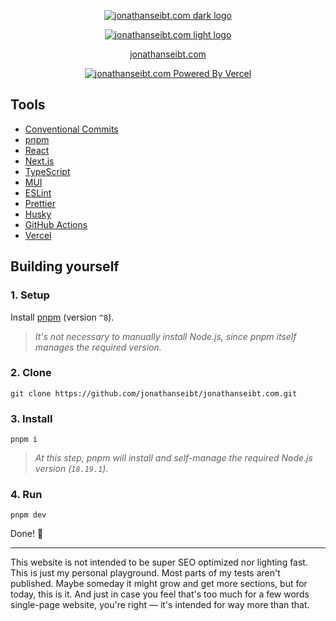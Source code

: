 <div align="center">

[![jonathanseibt.com dark logo](https://github.com/jonathanseibt/jonathanseibt.com/assets/56838120/39834296-e635-459e-8100-6b162dc611c7#gh-light-mode-only)](https://jonathanseibt.com)

[![jonathanseibt.com light logo](https://github.com/jonathanseibt/jonathanseibt.com/assets/56838120/a54ea4ba-53e2-4338-b1e8-b4119b93ba4a#gh-dark-mode-only)](https://jonathanseibt.com)

[jonathanseibt.com](https://jonathanseibt.com)

[![jonathanseibt.com Powered By Vercel](https://img.shields.io/static/v1?label=powered%20by&message=vercel&color=black&labelColor=black&logoColor=white&style=for-the-badge&logo=vercel&link=https://vercel.com/jonathanseibt/jonathanseibt-com)](https://vercel.com/jonathanseibt/jonathanseibt-com)

</div>

## Tools

- [Conventional Commits](https://conventionalcommits.org)
- [pnpm](https://pnpm.io)
- [React](https://reactjs.org)
- [Next.js](https://nextjs.org)
- [TypeScript](https://typescriptlang.org)
- [MUI](https://mui.com)
- [ESLint](https://eslint.org)
- [Prettier](https://prettier.io)
- [Husky](https://typicode.github.io/husky)
- [GitHub Actions](https://github.com/features/actions)
- [Vercel](https://vercel.com)

## Building yourself

### 1. Setup

Install [pnpm](https://pnpm.io) (version `^8`).

> _It's not necessary to manually install Node.js, since pnpm itself manages the required version._

### 2. Clone

`git clone https://github.com/jonathanseibt/jonathanseibt.com.git`

### 3. Install

`pnpm i`

> _At this step, pnpm will install and self-manage the required Node.js version (`18.19.1`)._

### 4. Run

`pnpm dev`

Done! 👏

<hr />

This website is not intended to be super SEO optimized nor lighting fast. This is just my personal playground. Most parts of my tests aren't published. Maybe someday it might grow and get more sections, but for today, this is it. And just in case you feel that's too much for a few words single-page website, you're right — it's intended for way more than that.
